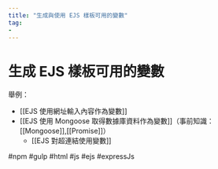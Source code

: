 ```yaml
---
title: "生成與使用 EJS 樣板可用的變數"
tag: 
- 
---
```

# 生成 EJS 樣板可用的變數
舉例：
- [[EJS 使用網址輸入內容作為變數]]
- [[EJS 使用 Mongoose 取得數據庫資料作為變數]]（事前知識： [[Mongoose]],[[Promise]]）
	- [[EJS 對超連結使用變數]]

#npm #gulp #html #js #ejs #expressJs 